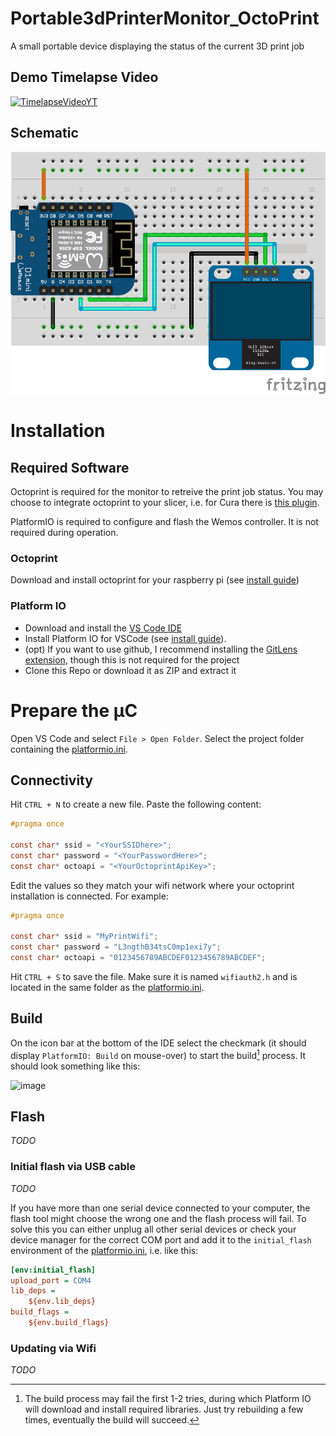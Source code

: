 # Portable3dPrinterMonitor_OctoPrint
A small portable device displaying the status of the current 3D print job

## Demo Timelapse Video

[![TimelapseVideoYT](http://img.youtube.com/vi/iqBG1OuChHk/0.jpg)](http://www.youtube.com/watch?v=iqBG1OuChHk)

## Schematic
![Breadboard](/assets/OctoPrint_Monitor_bb.png)

# Installation

## Required Software

Octoprint is required for the monitor to retreive the print job status. You may choose to integrate octoprint to your slicer, i.e. for Cura there is [this plugin](https://marketplace.ultimaker.com/app/cura/plugins/fieldofview/OctoPrintPlugin).

PlatformIO is required to configure and flash the Wemos controller. It is not required during operation. 

### Octoprint

Download and install octoprint for your raspberry pi (see [install guide](https://octoprint.org/download/))

### Platform IO

* Download and install the [VS Code IDE](https://code.visualstudio.com/download)
* Install Platform IO for VSCode (see [install guide](https://platformio.org/install/ide?install=vscode)). 
* (opt) If you want to use github, I recommend installing the [GitLens extension](https://marketplace.visualstudio.com/items?itemName=eamodio.gitlens), though this is not required for the project
* Clone this Repo or download it as ZIP and extract it

# Prepare the µC

Open VS Code and select `File > Open Folder`. Select the project folder containing the [platformio.ini](/platformio.ini).

## Connectivity

Hit `CTRL + N` to create a new file. Paste the following content:
```C
#pragma once

const char* ssid = "<YourSSIDhere>";
const char* password = "<YourPasswordHere>";
const char* octoapi = "<YourOctoprintApiKey>";
```

Edit the values so they match your wifi network where your octoprint installation is connected. For example:
```C
#pragma once

const char* ssid = "MyPrintWifi";
const char* password = "L3ngthB34tsC0mp1exi7y";
const char* octoapi = "0123456789ABCDEF0123456789ABCDEF";
```

Hit `CTRL + S` to save the file. Make sure it is named `wifiauth2.h` and is located in the same folder as the [platformio.ini](/platformio.ini).

## Build

On the icon bar at the bottom of the IDE select the checkmark (it should display `PlatformIO: Build` on mouse-over) to start the build[^1] process. It should look something like this:

![image](https://user-images.githubusercontent.com/85575336/207655047-cb578531-9dff-48c4-b49b-46d382a37d0c.png)

## Flash

*TODO*

### Initial flash via USB cable

*TODO*

If you have more than one serial device connected to your computer, the flash tool might choose the wrong one and the flash process will fail. To solve this you can either unplug all other serial devices or check your device manager for the correct COM port and add it to the `initial_flash` environment of the [platformio.ini](/platformio.ini), i.e. like this:
```INI
[env:initial_flash]
upload_port = COM4
lib_deps = 
	${env.lib_deps}
build_flags = 
	${env.build_flags}
```

### Updating via Wifi

*TODO*

[^1]: The build process may fail the first 1-2 tries, during which Platform IO will download and install required libraries. Just try rebuilding a few times, eventually the build will succeed.
